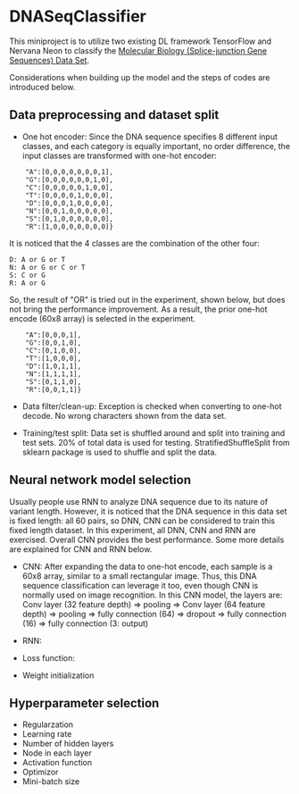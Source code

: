 # DNASeqClassifier

This miniproject is to utilize two existing DL framework TensorFlow and Nervana Neon to classify the [Molecular Biology (Splice-junction Gene Sequences) Data Set](https://archive.ics.uci.edu/ml/datasets/Molecular+Biology+%28Splice-junction+Gene+Sequences%29).

Considerations when building up the model and the steps of codes are introduced below. 

## Data preprocessing and dataset split
* One hot encoder: Since the DNA sequence specifies 8 different input classes, and each category is equally important, no order difference, the input classes are transformed with one-hot encoder:
```
	"A":[0,0,0,0,0,0,0,1],
	"G":[0,0,0,0,0,0,1,0],
	"C":[0,0,0,0,0,1,0,0],
	"T":[0,0,0,0,1,0,0,0],
	"D":[0,0,0,1,0,0,0,0],
	"N":[0,0,1,0,0,0,0,0],
	"S":[0,1,0,0,0,0,0,0],
	"R":[1,0,0,0,0,0,0,0]}
```
It is noticed that the 4 classes are the combination of the other four: 
```
D: A or G or T 
N: A or G or C or T 
S: C or G 
R: A or G
```
So, the result of "OR" is tried out in the experiment, shown below, but does not bring the performance improvement. As a result, the prior one-hot encode (60x8 array) is selected in the experiment.
```
	"A":[0,0,0,1],
	"G":[0,0,1,0],
	"C":[0,1,0,0],
	"T":[1,0,0,0],
	"D":[1,0,1,1],
	"N":[1,1,1,1],
	"S":[0,1,1,0],
	"R":[0,0,1,1]}
```

* Data filter/clean-up: Exception is checked when converting to one-hot decode. No wrong characters shown from the data set.

* Training/test split: Data set is shuffled around and split into training and test sets. 20% of total data is used for testing. 
StratifiedShuffleSplit from sklearn package is used to shuffle and split the data.

## Neural network model selection

Usually people use RNN to analyze DNA sequence due to its nature of variant length. However, it is noticed that the DNA sequence in this data set is fixed length: all 60 pairs, so DNN, CNN can be considered to train this fixed length dataset. In this experiment, all DNN, CNN and RNN are exercised. 
Overall CNN provides the best performance. Some more details are explained for CNN and RNN below. 

* CNN: After expanding the data to one-hot encode, each sample is a 60x8 array, similar to a small rectangular image. Thus, this DNA sequence classification can leverage it too, even though CNN is normally used on image recognition. In this CNN model, the layers are: 
Conv layer (32 feature depth) => pooling => Conv layer (64 feature depth) => pooling => fully connection (64) => dropout => fully connection (16) => fully connection (3: output)

* RNN: 

* Loss function: 

* Weight initialization



## Hyperparameter selection
* Regularzation
* Learning rate
* Number of hidden layers
* Node in each layer
* Activation function 
* Optimizor 
* Mini-batch size
